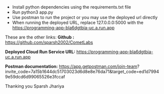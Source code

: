* Install python dependencies using the requirements.txt file
* Run python3 app.py
* Use postman to run the project or you may use the deployed url directly
* When running the deployed URL, replace 127.0.0.0:5000 with the https://programming-app-bla6dgtbia-uc.a.run.app

These are the other links:
**Github :** https://github.com/sparsh2002/CometLabs

**Deployed Cloud Run Service URL:** https://programming-app-bla6dgtbia-uc.a.run.app


**Postman documentation:** https://app.getpostman.com/join-team?
invite_code=7a15b1644dc51703023d6d8e8e76da71&target_code=ed1d79949e59dcd6d99065526e3fccaf

Thanking you
Sparsh Jhariya
